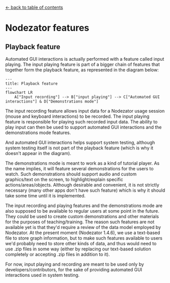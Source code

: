 
[← back to table of contents](README.md)

# Nodezator features



## Playback feature

Automated GUI interactions is actually performed with a feature called input playing. The input playing feature is part of a bigger chain of features that together form the playback feature, as represented in the diagram below:

```mermaid
---
title: Playback feature
---
flowchart LR
    A["Input recording"] --> B["input playing"] --> C["Automated GUI interactions"] & D["Demonstrations mode"]
```

The input recording feature allows input data for a Nodezator usage session (mouse and keyboard interactions) to be recorded. The input playing feature is responsible for playing such recorded input data. The ability to play input can then be used to support automated GUI interactions and the demonstrations mode features.

And automated GUI interactions helps support system testing, although system testing itself is not part of the playback feature (which is why it doesn't appear in the diagram).

The demonstrations mode is meant to work as a kind of tutorial player. As the name implies, it will feature several demonstrations for the users to watch. Such demonstrations should support audio and custom graphics/text on the screen, to highlight/explain specific actions/areas/objects. Although desirable and convenient, it is not strictly necessary (many other apps don't have such feature) which is why it should take some time until it is implemented.

The input recording and playing features and the demonstrations mode are also supposed to be available to regular users at some point in the future. They could be used to create custom demonstrations and other materials for the purposes of teaching/training. The reason such features are not available yet is that they'd require a review of the data model employed by Nodezator. At the present moment (Nodezator 1.4.6), we use a text-based file to store graph information, but to make such features available to users we'd probably need to store other kinds of data, and thus would need to use .zip files in some way (either by replacing our text-based solution completely or accepting .zip files in addition to it).

For now, input playing and recording are meant to be used only by developers/contributors, for the sake of providing automated GUI interactions used in system testing.
